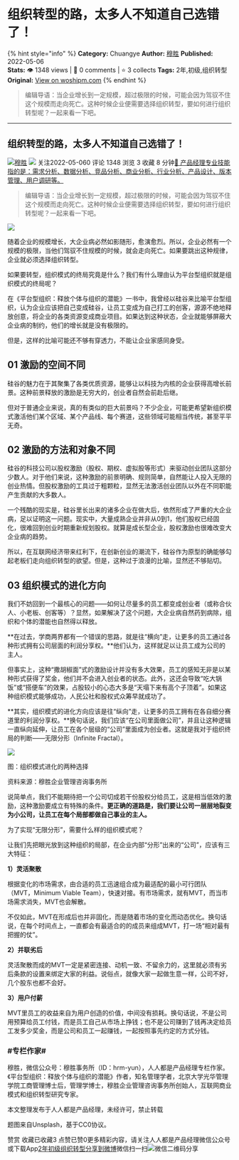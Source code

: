# 组织转型的路，太多人不知道自己选错了！
{% hint style="info" %}
**Category:** Chuangye
**Author:** [穆胜](https://www.woshipm.com/u/1087150)
**Published:** 2022-05-06  
**Stats:** 👁️ 1348 views | 💬 0 comments | ⭐ 3 collects
**Tags:** 2年,初级,组织转型
**Original:** [View on woshipm.com](https://www.woshipm.com/chuangye/5426816.html)
{% endhint %}
> 编辑导语：当企业增长到一定规模，超过极限的时候，可能会因为驾驭不住这个规模而走向死亡。这种时候企业便需要选择组织转型，要如何进行组织转型呢？一起来看一下吧。

---

## 组织转型的路，太多人不知道自己选错了！

[![](https://image.woshipm.com/wp-files/2020/06/W3NZFkFhbF3oK7UpvEyr.jpg!/both/72x72)](https://www.woshipm.com/u/1087150)[穆胜](https://www.woshipm.com/u/1087150) ![](https://static.woshipm.com/tag/1121_1@2x.png) 关注2022-05-060 评论 1348 浏览 3 收藏 8 分钟[🔗 产品经理专业技能指的是：需求分析、数据分析、竞品分析、商业分析、行业分析、产品设计、版本管理、用户调研等。](https://ke.qidianla.com/courses/90pm)

> 编辑导语：当企业增长到一定规模，超过极限的时候，可能会因为驾驭不住这个规模而走向死亡。这种时候企业便需要选择组织转型，要如何进行组织转型呢？一起来看一下吧。

![](https://image.woshipm.com/wp-files/2022/05/3BqNeEipnkv9QEuO7kxZ.jpg)

随着企业的规模增长，大企业病必然如影随形，愈演愈烈。所以，企业必然有一个规模的极限，当他们驾驭不住规模的时候，就会走向死亡。如果要跳出这种规律，企业就必须选择组织转型。

如果要转型，组织模式的终局究竟是什么？我们有什么理由认为平台型组织就是组织模式的终局呢？

在《平台型组织：释放个体与组织的潜能》一书中，我曾经以硅谷来比喻平台型组织，认为企业应该把自己变成硅谷，让员工变成为自己打工的创客，源源不绝地释放创意，将企业的各类资源变成商业项目。如果达到这种状态，企业就能够屏蔽大企业病的制约，他们的增长就是没有极限的。

但是，这样的比喻可能还不够有穿透力，不能让企业家感同身受。

## **01 激励的空间不同**

硅谷的魅力在于其聚集了各类优质资源，能够让以科技为内核的企业获得高增长前景。这种前景释放的激励是无穷大的，创业者自然会前赴后继。

但对于普通企业来说，真的有类似的巨大前景吗？不少企业，可能更希望新组织模式激活他们某个区域、某个产品线、每个赛道，这些领域可能相当传统，甚至平平无奇。

## **02 激励的方法和对象不同**

硅谷的科技公司以股权激励（股权、期权、虚拟股等形式）来驱动创业团队这部分少数人。对于他们来说，这种激励的前景明确、规则简单，自然能让人投入无限的创业热情。但股权激励的工具过于粗颗粒，显然无法激活创业团队以外在不同职能产生贡献的大多数人。

一个残酷的现实是，硅谷里长出来的诸多企业在做大后，依然形成了严重的大企业病，足以证明这一问题。现实中，大量成熟企业并非从0到1，他们股权已经固化，很难回到创业时期重新规划股权。就算是成长型企业，股权激励也很难改变大企业病的趋势。

所以，在互联网经济带来红利下，在创新创业的潮流下，硅谷作为原型的确能够勾起老板们走向组织转型的欲望。但是，这种过于浪漫的比喻，显然还不够贴切。

## 03 组织模式的进化方向

我们不妨回到一个最核心的问题——如何让尽量多的员工都变成创业者（或称合伙人、小老板、创客等）？显然，如果解决了这个问题，大企业病自然药到病除，组织和个体的潜能也自然得以释放。

**在过去，学商两界都有一个错误的思路，就是往“横向”走，让更多的员工通过各种形式拥有公司层面的利润分享权。**他们认为，这样就足以让员工成为公司的主人。

但事实上，这种“撒胡椒面”式的激励设计并没有多大效果，员工的感知无非是以某种形式获得了奖金，他们并不会进入创业者的状态。此外，这还会导致“吃大锅饭”或“搭便车”的效果，占股较小的心态大多是“天塌下来有高个子顶着”。如果这种组织模式能够成功，人民公社和股权式众筹早就成功了。

**其实，组织模式的进化方向应该是往“纵向”走，让更多的员工拥有在各自细分赛道里的利润分享权。**换句话说，我们应该“在公司里面做公司”，并且让这种逻辑一直纵向延伸，让员工在各个层级的“公司”里面成为创业者。这就是我对于组织终局的判断——无限分形（Infinite Fractal）。

![](https://image.woshipm.com/wp-files/2022/05/26jgoUicEyU3gvDgeKVB.png)

图：组织模式进化的两种选择

资料来源：穆胜企业管理咨询事务所

说简单点，我们不能期待把一个公司切成若干份股权分给员工，这是相当低效的激励，这种激励要成立有特殊的条件。**更正确的道路是，我们要让公司一层层地裂变为小公司，让员工在每个局部都做自己事业的主人。**

为了实现“无限分形”，需要什么样的组织模式呢？

让我们先把眼光放到这种组织的局部，在企业内部“分形”出来的“公司”，应该有三大特征：

**1）灵活聚散**

根据变化的市场需求，由合适的员工迅速组合成为最适配的最小可行团队（MVT，Minimum Viable Team），快速对接。有市场需求，就有MVT，而当市场需求消失，MVT也会解散。

不仅如此，MVT在形成后也并非固化，而是随着市场的变化而动态优化。换句话说，在每个时间点上，一直都会有最适合的的成员来组成MVT，打一场“相对最有把握的仗”。

**2）并联劣后**

灵活聚散而成的MVT一定是紧密连接、动机一致、不留余力的，这里就必须有劣后条款的设置来绑定大家的利益。说俗点，就像大家一起做生意一样，公司不好，几个股东也都不会好。

**3）用户付薪**

MVT里员工的收益来自为用户创造的价值，中间没有损耗。换句话说，不是公司用预算给员工付钱，而是员工自己从市场上挣钱；也不是公司赚到了钱再决定给员工发多少奖金，而是公司和员工一起赚钱，一起按照事先约定的方式分钱。

### #专栏作家#

穆胜，微信公众号：穆胜事务所（ID：hrm-yun），人人都是产品经理专栏作家。《平台型组织：释放个体与组织的潜能》作者，知名管理学者，北京大学光华管理学院工商管理博士后，管理学博士，穆胜企业管理咨询事务所创始人，互联网商业模式和组织转型研究专家。

本文整理发布于人人都是产品经理，未经许可，禁止转载

题图来自Unsplash，基于CC0协议。

赞赏 收藏已收藏3 点赞已赞0更多精彩内容，请关注人人都是产品经理微信公众号或下载App[2年](https://www.woshipm.com/tag/2%e5%b9%b4)[初级](https://www.woshipm.com/tag/%e5%88%9d%e7%ba%a7)[组织转型](https://www.woshipm.com/tag/%e7%bb%84%e7%bb%87%e8%bd%ac%e5%9e%8b)[分享到微博](https://service.weibo.com/share/share.php?appkey=2775287854&title=组织转型的路，太多人不知道自己选错了！&url=https://www.woshipm.com/chuangye/5426816.html&pic=https://image.woshipm.com/wp-files/2022/05/3BqNeEipnkv9QEuO7kxZ.jpg)微信扫一扫![微信二维码](https://api.pwmqr.com/qrcode/create/?url=https://www.woshipm.com/chuangye/5426816.html)分享